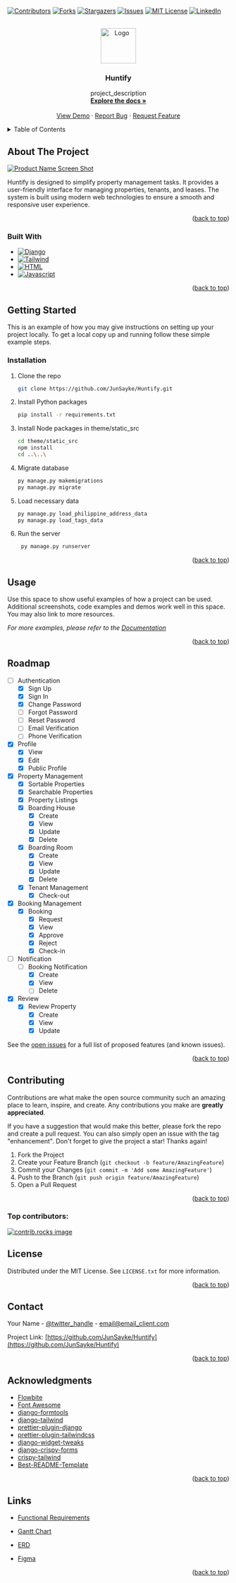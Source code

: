 <!-- Improved compatibility of back to top link: See: https://github.com/othneildrew/Best-README-Template/pull/73 -->

<a id="readme-top"></a>

<!--
*** Thanks for checking out the Best-README-Template. If you have a suggestion
*** that would make this better, please fork the repo and create a pull request
*** or simply open an issue with the tag "enhancement".
*** Don't forget to give the project a star!
*** Thanks again! Now go create something AMAZING! :D
-->

<!-- PROJECT SHIELDS -->
<!--
*** I'm using markdown "reference style" links for readability.
*** Reference links are enclosed in brackets [ ] instead of parentheses ( ).
*** See the bottom of this document for the declaration of the reference variables
*** for contributors-url, forks-url, etc. This is an optional, concise syntax you may use.
*** https://www.markdownguide.org/basic-syntax/#reference-style-links
-->

[![Contributors][contributors-shield]][contributors-url]
[![Forks][forks-shield]][forks-url]
[![Stargazers][stars-shield]][stars-url]
[![Issues][issues-shield]][issues-url]
[![MIT License][license-shield]][license-url]
[![LinkedIn][linkedin-shield]][linkedin-url]

<!-- PROJECT LOGO -->
<br />
<div align="center">
  <a href="https://github.com/JunSayke/Huntify">
    <img src="huntify_project/static/images/logo1.png" alt="Logo" width="80" height="80">
  </a>

<h3 align="center">Huntify</h3>

  <p align="center">
    project_description
    <br />
    <a href="https://github.com/JunSayke/Huntify"><strong>Explore the docs »</strong></a>
    <br />
    <br />
    <a href="https://github.com/JunSayke/Huntify">View Demo</a>
    ·
    <a href="https://github.com/JunSayke/Huntify/issues/new?labels=bug&template=bug-report---.md">Report Bug</a>
    ·
    <a href="https://github.com/JunSayke/Huntify/issues/new?labels=enhancement&template=feature-request---.md">Request Feature</a>
  </p>
</div>

<!-- TABLE OF CONTENTS -->
<details>
  <summary>Table of Contents</summary>
  <ol>
    <li>
      <a href="#about-the-project">About The Project</a>
      <ul>
        <li><a href="#built-with">Built With</a></li>
      </ul>
    </li>
    <li>
      <a href="#getting-started">Getting Started</a>
      <ul>
        <li><a href="#prerequisites">Prerequisites</a></li>
        <li><a href="#installation">Installation</a></li>
      </ul>
    </li>
    <li><a href="#usage">Usage</a></li>
    <li><a href="#roadmap">Roadmap</a></li>
    <li><a href="#contributing">Contributing</a></li>
    <li><a href="#license">License</a></li>
    <li><a href="#contact">Contact</a></li>
    <li><a href="#acknowledgments">Acknowledgments</a></li>
  </ol>
</details>

<!-- ABOUT THE PROJECT -->

## About The Project

[![Product Name Screen Shot][product-screenshot]](https://example.com)

Huntify is designed to simplify property management tasks. It provides a user-friendly interface for managing properties, tenants, and leases. The system is built using modern web technologies to ensure a smooth and responsive user experience.

<p align="right">(<a href="#readme-top">back to top</a>)</p>

### Built With

- [![Django][Django.com]][Django-url]
- [![Tailwind][Tailwindcss.com]][Tailwind-url]
- [![HTML][HTML.com]][HTML-url]
- [![Javascript][Javascript.com]][Javascript-url]

<p align="right">(<a href="#readme-top">back to top</a>)</p>

<!-- GETTING STARTED -->

## Getting Started

This is an example of how you may give instructions on setting up your project locally.
To get a local copy up and running follow these simple example steps.

### Installation

1. Clone the repo
   ```sh
   git clone https://github.com/JunSayke/Huntify.git
   ```
2. Install Python packages
   ```sh
   pip install -r requirements.txt
   ```
3. Install Node packages in theme/static_src
   ```sh
   cd theme/static_src
   npm install
   cd ..\..\
   ```
4. Migrate database
   ```sh
   py manage.py makemigrations
   py manage.py migrate
   ```
5. Load necessary data
   ```sh
   py manage.py load_philippine_address_data
   py manage.py load_tags_data
   ```
6. Run the server
   ```sh
    py manage.py runserver
   ```

<p align="right">(<a href="#readme-top">back to top</a>)</p>

<!-- USAGE EXAMPLES -->

## Usage

Use this space to show useful examples of how a project can be used. Additional screenshots, code examples and demos work well in this space. You may also link to more resources.

_For more examples, please refer to the [Documentation](https://example.com)_

<p align="right">(<a href="#readme-top">back to top</a>)</p>

<!-- ROADMAP -->

## Roadmap

- [ ] Authentication
  - [x] Sign Up
  - [x] Sign In
  - [x] Change Password
  - [ ] Forgot Password
  - [ ] Reset Password
  - [ ] Email Verification
  - [ ] Phone Verification
- [x] Profile
  - [x] View
  - [x] Edit
  - [x] Public Profile
- [x] Property Management
  - [x] Sortable Properties
  - [x] Searchable Properties
  - [x] Property Listings
  - [x] Boarding House
    - [x] Create
    - [x] View
    - [x] Update
    - [x] Delete
  - [x] Boarding Room
    - [x] Create
    - [x] View
    - [x] Update
    - [x] Delete
  - [x] Tenant Management
    - [x] Check-out
- [x] Booking Management
  - [x] Booking
    - [x] Request
    - [x] View
    - [x] Approve
    - [x] Reject
    - [x] Check-in
- [ ] Notification
  - [ ] Booking Notification
    - [x] Create
    - [x] View
    - [ ] Delete
- [x] Review
  - [x] Review Property
    - [x] Create
    - [x] View
    - [x] Update

See the [open issues](https://github.com/JunSayke/Huntify/issues) for a full list of proposed features (and known issues).

<p align="right">(<a href="#readme-top">back to top</a>)</p>

<!-- CONTRIBUTING -->

## Contributing

Contributions are what make the open source community such an amazing place to learn, inspire, and create. Any contributions you make are **greatly appreciated**.

If you have a suggestion that would make this better, please fork the repo and create a pull request. You can also simply open an issue with the tag "enhancement".
Don't forget to give the project a star! Thanks again!

1. Fork the Project
2. Create your Feature Branch (`git checkout -b feature/AmazingFeature`)
3. Commit your Changes (`git commit -m 'Add some AmazingFeature'`)
4. Push to the Branch (`git push origin feature/AmazingFeature`)
5. Open a Pull Request

<p align="right">(<a href="#readme-top">back to top</a>)</p>

### Top contributors:

<a href="https://github.com/JunSayke/Huntify/graphs/contributors">
  <img src="https://contrib.rocks/image?repo=JunSayke/Huntify" alt="contrib.rocks image" />
</a>

<!-- LICENSE -->

## License

Distributed under the MIT License. See `LICENSE.txt` for more information.

<p align="right">(<a href="#readme-top">back to top</a>)</p>

<!-- CONTACT -->

## Contact

Your Name - [@twitter_handle](https://twitter.com/twitter_handle) - email@email_client.com

Project Link: [https://github.com/JunSayke/Huntify](https://github.com/JunSayke/Huntify)

<p align="right">(<a href="#readme-top">back to top</a>)</p>

<!-- ACKNOWLEDGMENTS -->

## Acknowledgments

- [Flowbite](https://flowbite.com)
- [Font Awesome](https://fontawesome.com)
- [django-formtools](https://django-formtools.readthedocs.io/)
- [django-tailwind](https://github.com/timonweb/django-tailwind)
- [prettier-plugin-django](https://github.com/junstyle/prettier-plugin-django)
- [prettier-plugin-tailwindcss](https://github.com/tailwindlabs/prettier-plugin-tailwindcss)
- [django-widget-tweaks](https://github.com/jazzband/django-widget-tweaks)
- [django-crispy-forms](https://django-crispy-forms.readthedocs.io/en/latest/)
- [crispy-tailwind](https://github.com/django-crispy-forms/crispy-tailwind)
- [Best-README-Template](https://github.com/othneildrew/Best-README-Template/tree/main)

<p align="right">(<a href="#readme-top">back to top</a>)</p>

<!-- MARKDOWN LINKS & IMAGES -->
<!-- https://www.markdownguide.org/basic-syntax/#reference-style-links -->

[contributors-shield]: https://img.shields.io/github/contributors/JunSayke/Huntify.svg?style=for-the-badge
[contributors-url]: https://github.com/JunSayke/Huntify/graphs/contributors
[forks-shield]: https://img.shields.io/github/forks/JunSayke/Huntify.svg?style=for-the-badge
[forks-url]: https://github.com/JunSayke/Huntify/network/members
[stars-shield]: https://img.shields.io/github/stars/JunSayke/Huntify.svg?style=for-the-badge
[stars-url]: https://github.com/JunSayke/Huntify/stargazers
[issues-shield]: https://img.shields.io/github/issues/JunSayke/Huntify.svg?style=for-the-badge
[issues-url]: https://github.com/JunSayke/Huntify/issues
[license-shield]: https://img.shields.io/github/license/JunSayke/Huntify.svg?style=for-the-badge
[license-url]: https://github.com/JunSayke/Huntify/blob/master/LICENSE.txt
[linkedin-shield]: https://img.shields.io/badge/-LinkedIn-black.svg?style=for-the-badge&logo=linkedin&colorB=555
[linkedin-url]: https://linkedin.com/in/linkedin_username
[product-screenshot]: huntify_project/static/images/initial_sample.png
[Next.js]: https://img.shields.io/badge/next.js-000000?style=for-the-badge&logo=nextdotjs&logoColor=white
[Next-url]: https://nextjs.org/
[React.js]: https://img.shields.io/badge/React-20232A?style=for-the-badge&logo=react&logoColor=61DAFB
[React-url]: https://reactjs.org/
[Vue.js]: https://img.shields.io/badge/Vue.js-35495E?style=for-the-badge&logo=vuedotjs&logoColor=4FC08D
[Vue-url]: https://vuejs.org/
[Angular.io]: https://img.shields.io/badge/Angular-DD0031?style=for-the-badge&logo=angular&logoColor=white
[Angular-url]: https://angular.io/
[Svelte.dev]: https://img.shields.io/badge/Svelte-4A4A55?style=for-the-badge&logo=svelte&logoColor=FF3E00
[Svelte-url]: https://svelte.dev/
[Laravel.com]: https://img.shields.io/badge/Laravel-FF2D20?style=for-the-badge&logo=laravel&logoColor=white
[Laravel-url]: https://laravel.com
[Bootstrap.com]: https://img.shields.io/badge/Bootstrap-563D7C?style=for-the-badge&logo=bootstrap&logoColor=white
[Bootstrap-url]: https://getbootstrap.com
[Django-url]: https://www.djangoproject.com/
[Django.com]: https://img.shields.io/badge/Django-092E20?style=for-the-badge&logo=django&logoColor=white
[Tailwind-url]: https://tailwindcss.com/
[Tailwindcss.com]: https://img.shields.io/badge/Tailwind_CSS-38B2AC?style=for-the-badge&logo=tailwind-css&logoColor=white
[HTML-url]: https://html.com/
[HTML.com]: https://img.shields.io/badge/HTML5-E34F26?style=for-the-badge&logo=html5&logoColor=white
[Javascript-url]: https://www.javascript.com/
[Javascript.com]: https://img.shields.io/badge/JavaScript-F7DF1E?style=for-the-badge&logo=javascript&logoColor=black

## Links

- [Functional Requirements](https://docs.google.com/document/d/14mLl-L_vZucTNhNoaw4kb9tvV6GuLXDF/edit?usp=sharing&ouid=115092322264620102026&rtpof=true&sd=true)

- [Gantt Chart](https://docs.google.com/spreadsheets/d/1m0sIULdKtLc0mwcAXXSBM2OfzEvyhS7mwGWxavCypq0/edit?usp=sharing)

- [ERD](https://online.visual-paradigm.com/share.jsp?id=333030323935352d38#diagram:workspace=uhrbhlrf&proj=0&id=8)

- [Figma](https://www.figma.com/design/lJtAD6inX1gucTBZH60YUz/Huntify-Prototype?node-id=0-1&node-type=canvas&t=xFOIgf7iYVAwB4Jv-0)

<p align="right">(<a href="#readme-top">back to top</a>)</p>
